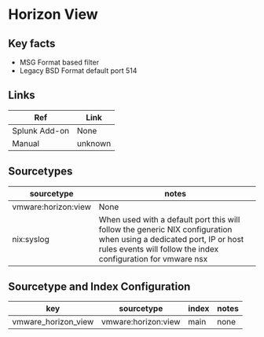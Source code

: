 # Horizon View

## Key facts

* MSG Format based filter
* Legacy BSD Format default port 514

## Links

| Ref            | Link                                                                                                    |
|----------------|---------------------------------------------------------------------------------------------------------|
| Splunk Add-on  | None                                                                |
| Manual | unknown |

## Sourcetypes

| sourcetype     | notes                                                                                                   |
|----------------|---------------------------------------------------------------------------------------------------------|
| vmware:horizon:view | None |
| nix:syslog | When used with a default port this will follow the generic NIX configuration when using a dedicated port, IP or host rules events will follow the index configuration for vmware nsx  |

## Sourcetype and Index Configuration

| key            | sourcetype     | index          | notes          |
|----------------|----------------|----------------|----------------|
| vmware_horizon_view      | vmware:horizon:view | main          | none          |
